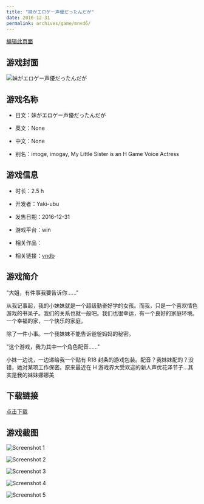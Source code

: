 ```yaml
---
title: "妹がエロゲー声優だったんだが"
date: 2016-12-31
permalink: archives/game/mnvd6/
---
```

[编辑此页面](https://github.com/ACG-3/ADV3-source/blob/main/source/_posts/%E5%A6%B9%E3%81%8C%E3%82%A8%E3%83%AD%E3%82%B2%E3%83%BC%E5%A3%B0%E5%84%AA%E3%81%A0%E3%81%A3%E3%81%9F%E3%82%93%E3%81%A0%E3%81%8C.md)

## 游戏封面

![妹がエロゲー声優だったんだが](https://pan.timero.xyz/d/onedrive/img_lib_001/%E5%A6%B9%E3%81%8C%E3%82%A8%E3%83%AD%E3%82%B2%E3%83%BC%E5%A3%B0%E5%84%AA%E3%81%A0%E3%81%A3%E3%81%9F%E3%82%93%E3%81%A0%E3%81%8C_cover.avif)


## 游戏名称

- 日文：妹がエロゲー声優だったんだが
- 英文：None
- 中文：None

- 别名：imoge, imogay, My Little Sister is an H Game Voice Actress


## 游戏信息

- 时长：2.5 h
- 开发者：Yaki-ubu
- 发售日期：2016-12-31
- 游戏平台：win
- 相关作品：

- 相关链接：[vndb](https://vndb.org/v20222)


## 游戏简介

"大姐，有件事我要告诉你......"

从我记事起，我的小妹妹就是一个超级勤奋好学的女孩。而我，只是一个喜欢情色游戏的书呆子。我们的关系也就一般吧。我们也很幸运，有一个良好的家庭环境。一个幸福的家，一个快乐的家庭。

除了一件小事。一个我妹妹不能告诉爸爸妈妈的秘密。

"这个游戏，我为其中一个角色配音......"

小妹一边说，一边递给我一个贴有 R18 封条的游戏包装。配音？我妹妹配的？没错，她对某项工作保密。原来最近在 H 游戏界大受欢迎的新人声优花泽节子...其实是我的妹妹娜娜美




## 下载链接

[点击下载](https://pan.timero.xyz/onedrive/adv_lib_001/%E5%A6%B9%E3%81%8C%E3%82%A8%E3%83%AD%E3%82%B2%E3%83%BC%E5%A3%B0%E5%84%AA%E3%81%A0%E3%81%A3%E3%81%9F%E3%82%93%E3%81%A0%E3%81%8C)


## 游戏截图


![Screenshot 1](https://pan.timero.xyz/d/onedrive/img_lib_001/%E5%A6%B9%E3%81%8C%E3%82%A8%E3%83%AD%E3%82%B2%E3%83%BC%E5%A3%B0%E5%84%AA%E3%81%A0%E3%81%A3%E3%81%9F%E3%82%93%E3%81%A0%E3%81%8C_Screenshot_1.avif)

![Screenshot 2](https://pan.timero.xyz/d/onedrive/img_lib_001/%E5%A6%B9%E3%81%8C%E3%82%A8%E3%83%AD%E3%82%B2%E3%83%BC%E5%A3%B0%E5%84%AA%E3%81%A0%E3%81%A3%E3%81%9F%E3%82%93%E3%81%A0%E3%81%8C_Screenshot_2.avif)

![Screenshot 3](https://pan.timero.xyz/d/onedrive/img_lib_001/%E5%A6%B9%E3%81%8C%E3%82%A8%E3%83%AD%E3%82%B2%E3%83%BC%E5%A3%B0%E5%84%AA%E3%81%A0%E3%81%A3%E3%81%9F%E3%82%93%E3%81%A0%E3%81%8C_Screenshot_3.avif)

![Screenshot 4](https://pan.timero.xyz/d/onedrive/img_lib_001/%E5%A6%B9%E3%81%8C%E3%82%A8%E3%83%AD%E3%82%B2%E3%83%BC%E5%A3%B0%E5%84%AA%E3%81%A0%E3%81%A3%E3%81%9F%E3%82%93%E3%81%A0%E3%81%8C_Screenshot_4.avif)

![Screenshot 5](https://pan.timero.xyz/d/onedrive/img_lib_001/%E5%A6%B9%E3%81%8C%E3%82%A8%E3%83%AD%E3%82%B2%E3%83%BC%E5%A3%B0%E5%84%AA%E3%81%A0%E3%81%A3%E3%81%9F%E3%82%93%E3%81%A0%E3%81%8C_Screenshot_5.avif)

